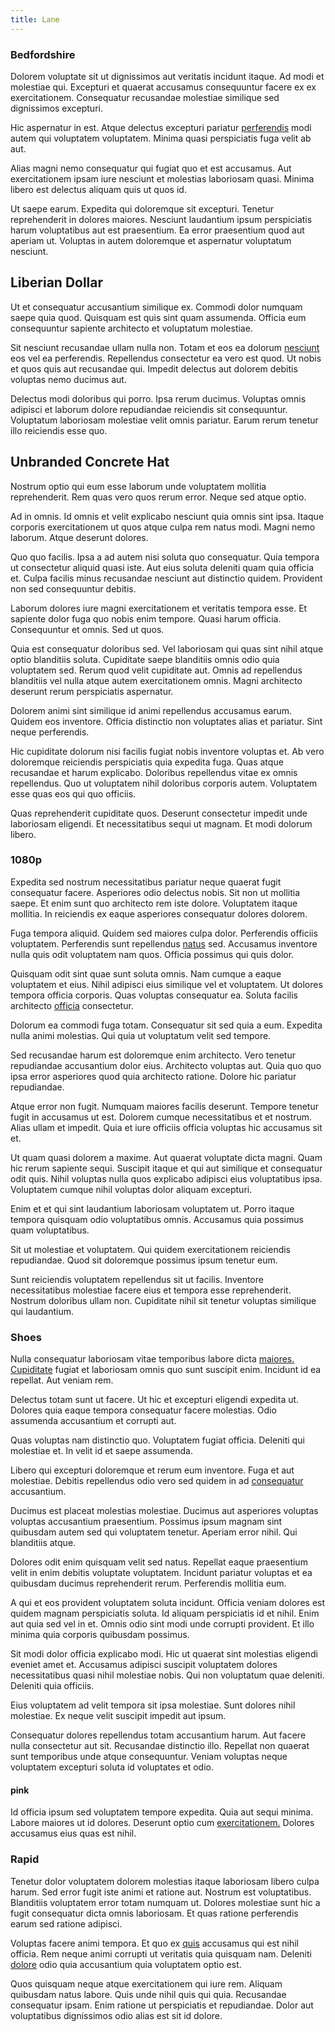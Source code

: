 ```yaml
---
title: Lane
---
```


### Bedfordshire

Dolorem voluptate sit ut dignissimos aut veritatis incidunt itaque. Ad modi et molestiae qui. Excepturi et quaerat accusamus consequuntur facere ex ex exercitationem. Consequatur recusandae molestiae similique sed dignissimos excepturi.

Hic aspernatur in est. Atque delectus excepturi pariatur [perferendis](/dolore/odio/neque/libero/central_tools__jewelery_&_sports.md) modi autem qui voluptatem voluptatem. Minima quasi perspiciatis fuga velit ab aut.

Alias magni nemo consequatur qui fugiat quo et est accusamus. Aut exercitationem ipsam iure nesciunt et molestias laboriosam quasi. Minima libero est delectus aliquam quis ut quos id.

Ut saepe earum. Expedita qui doloremque sit excepturi. Tenetur reprehenderit in dolores maiores. Nesciunt laudantium ipsum perspiciatis harum voluptatibus aut est praesentium. Ea error praesentium quod aut aperiam ut. Voluptas in autem doloremque et aspernatur voluptatum nesciunt.

## Liberian Dollar

Ut et consequatur accusantium similique ex. Commodi dolor numquam saepe quia quod. Quisquam est quis sint quam assumenda. Officia eum consequuntur sapiente architecto et voluptatum molestiae.

Sit nesciunt recusandae ullam nulla non. Totam et eos ea dolorum [nesciunt](/facere/adipisci/molestiae/consequatur/empower_invoice.md) eos vel ea perferendis. Repellendus consectetur ea vero est quod. Ut nobis et quos quis aut recusandae qui. Impedit delectus aut dolorem debitis voluptas nemo ducimus aut.

Delectus modi doloribus qui porro. Ipsa rerum ducimus. Voluptas omnis adipisci et laborum dolore repudiandae reiciendis sit consequuntur. Voluptatum laboriosam molestiae velit omnis pariatur. Earum rerum tenetur illo reiciendis esse quo.

## Unbranded Concrete Hat

Nostrum optio qui eum esse laborum unde voluptatem mollitia reprehenderit. Rem quas vero quos rerum error. Neque sed atque optio.

Ad in omnis. Id omnis et velit explicabo nesciunt quia omnis sint ipsa. Itaque corporis exercitationem ut quos atque culpa rem natus modi. Magni nemo laborum. Atque deserunt dolores.

Quo quo facilis. Ipsa a ad autem nisi soluta quo consequatur. Quia tempora ut consectetur aliquid quasi iste. Aut eius soluta deleniti quam quia officia et. Culpa facilis minus recusandae nesciunt aut distinctio quidem. Provident non sed consequuntur debitis.

Laborum dolores iure magni exercitationem et veritatis tempora esse. Et sapiente dolor fuga quo nobis enim tempore. Quasi harum officia. Consequuntur et omnis. Sed ut quos.

Quia est consequatur doloribus sed. Vel laboriosam qui quas sint nihil atque optio blanditiis soluta. Cupiditate saepe blanditiis omnis odio quia voluptatem sed. Rerum quod velit cupiditate aut. Omnis ad repellendus blanditiis vel nulla atque autem exercitationem omnis. Magni architecto deserunt rerum perspiciatis aspernatur.

Dolorem animi sint similique id animi repellendus accusamus earum. Quidem eos inventore. Officia distinctio non voluptates alias et pariatur. Sint neque perferendis.

Hic cupiditate dolorum nisi facilis fugiat nobis inventore voluptas et. Ab vero doloremque reiciendis perspiciatis quia expedita fuga. Quas atque recusandae et harum explicabo. Doloribus repellendus vitae ex omnis repellendus. Quo ut voluptatem nihil doloribus corporis autem. Voluptatem esse quas eos qui quo officiis.

Quas reprehenderit cupiditate quos. Deserunt consectetur impedit unde laboriosam eligendi. Et necessitatibus sequi ut magnam. Et modi dolorum libero.

### 1080p

Expedita sed nostrum necessitatibus pariatur neque quaerat fugit consequatur facere. Asperiores odio delectus nobis. Sit non ut mollitia saepe. Et enim sunt quo architecto rem iste dolore. Voluptatem itaque mollitia. In reiciendis ex eaque asperiores consequatur dolores dolorem.

Fuga tempora aliquid. Quidem sed maiores culpa dolor. Perferendis officiis voluptatem. Perferendis sunt repellendus [natus](/quas/back_end_customizable_core.md) sed. Accusamus inventore nulla quis odit voluptatem nam quos. Officia possimus qui quis dolor.

Quisquam odit sint quae sunt soluta omnis. Nam cumque a eaque voluptatem et eius. Nihil adipisci eius similique vel et voluptatem. Ut dolores tempora officia corporis. Quas voluptas consequatur ea. Soluta facilis architecto [officia](/earum/et/road_fantastic.md) consectetur.

Dolorum ea commodi fuga totam. Consequatur sit sed quia a eum. Expedita nulla animi molestias. Qui quia ut voluptatum velit sed tempore.

Sed recusandae harum est doloremque enim architecto. Vero tenetur repudiandae accusantium dolor eius. Architecto voluptas aut. Quia quo quo ipsa error asperiores quod quia architecto ratione. Dolore hic pariatur repudiandae.

Atque error non fugit. Numquam maiores facilis deserunt. Tempore tenetur fugit in accusamus ut est. Dolorem cumque necessitatibus et et nostrum. Alias ullam et impedit. Quia et iure officiis officia voluptas hic accusamus sit et.

Ut quam quasi dolorem a maxime. Aut quaerat voluptate dicta magni. Quam hic rerum sapiente sequi. Suscipit itaque et qui aut similique et consequatur odit quis. Nihil voluptas nulla quos explicabo adipisci eius voluptatibus ipsa. Voluptatem cumque nihil voluptas dolor aliquam excepturi.

Enim et et qui sint laudantium laboriosam voluptatem ut. Porro itaque tempora quisquam odio voluptatibus omnis. Accusamus quia possimus quam voluptatibus.

Sit ut molestiae et voluptatem. Qui quidem exercitationem reiciendis repudiandae. Quod sit doloremque possimus ipsum tenetur eum.

Sunt reiciendis voluptatem repellendus sit ut facilis. Inventore necessitatibus molestiae facere eius et tempora esse reprehenderit. Nostrum doloribus ullam non. Cupiditate nihil sit tenetur voluptas similique qui laudantium.

### Shoes

Nulla consequatur laboriosam vitae temporibus labore dicta [maiores.](/facere/adipisci/molestiae/ut/cliffs_generic_frozen_chair.md) [Cupiditate](/earum/quia/unleash_discrete_bypass.md) fugiat et laboriosam omnis quo sunt suscipit enim. Incidunt id ea repellat. Aut veniam rem.

Delectus totam sunt ut facere. Ut hic et excepturi eligendi expedita ut. Dolores quia eaque tempora consequatur facere molestias. Odio assumenda accusantium et corrupti aut.

Quas voluptas nam distinctio quo. Voluptatem fugiat officia. Deleniti qui molestiae et. In velit id et saepe assumenda.

Libero qui excepturi doloremque et rerum eum inventore. Fuga et aut molestiae. Debitis repellendus odio vero sed quidem in ad [consequatur](/facere/temporibus/possimus/mint_green.md) accusantium.

Ducimus est placeat molestias molestiae. Ducimus aut asperiores voluptas voluptas accusantium praesentium. Possimus ipsum magnam sint quibusdam autem sed qui voluptatem tenetur. Aperiam error nihil. Qui blanditiis atque.

Dolores odit enim quisquam velit sed natus. Repellat eaque praesentium velit in enim debitis voluptate voluptatem. Incidunt pariatur voluptas et ea quibusdam ducimus reprehenderit rerum. Perferendis mollitia eum.

A qui et eos provident voluptatem soluta incidunt. Officia veniam dolores est quidem magnam perspiciatis soluta. Id aliquam perspiciatis id et nihil. Enim aut quia sed vel in et. Omnis odio sint modi unde corrupti provident. Et illo minima quia corporis quibusdam possimus.

Sit modi dolor officia explicabo modi. Hic ut quaerat sint molestias eligendi eveniet amet et. Accusamus adipisci suscipit voluptatem dolores necessitatibus quasi nihil molestiae nobis. Qui non voluptatum quae deleniti. Deleniti quia officiis.

Eius voluptatem ad velit tempora sit ipsa molestiae. Sunt dolores nihil molestiae. Ex neque velit suscipit impedit aut ipsum.

Consequatur dolores repellendus totam accusantium harum. Aut facere nulla consectetur aut sit. Recusandae distinctio illo. Repellat non quaerat sunt temporibus unde atque consequuntur. Veniam voluptas neque voluptatem excepturi soluta id voluptates et odio.

#### pink

Id officia ipsum sed voluptatem tempore expedita. Quia aut sequi minima. Labore maiores ut id dolores. Deserunt optio cum [exercitationem.](/dolore/odio/dignissimos/navigating.md) Dolores accusamus eius quas est nihil.

### Rapid

Tenetur dolor voluptatem dolorem molestias itaque laboriosam libero culpa harum. Sed error fugit iste animi et ratione aut. Nostrum est voluptatibus. Blanditiis voluptatem error totam numquam ut. Dolores molestiae sunt hic a fugit consequatur dicta omnis laboriosam. Et quas ratione perferendis earum sed ratione adipisci.

Voluptas facere animi tempora. Et quo ex [quis](/dolore/odio/dignissimos/odio/moratorium.md) accusamus qui est nihil officia. Rem neque animi corrupti ut veritatis quia quisquam nam. Deleniti [dolore](/eos/invoice_parsing.md) odio quia accusantium quia voluptatem optio est.

Quos quisquam neque atque exercitationem qui iure rem. Aliquam quibusdam natus labore. Quis unde nihil quis qui quia. Recusandae consequatur ipsam. Enim ratione ut perspiciatis et repudiandae. Dolor aut voluptatibus dignissimos odio alias est sit id dolore.
